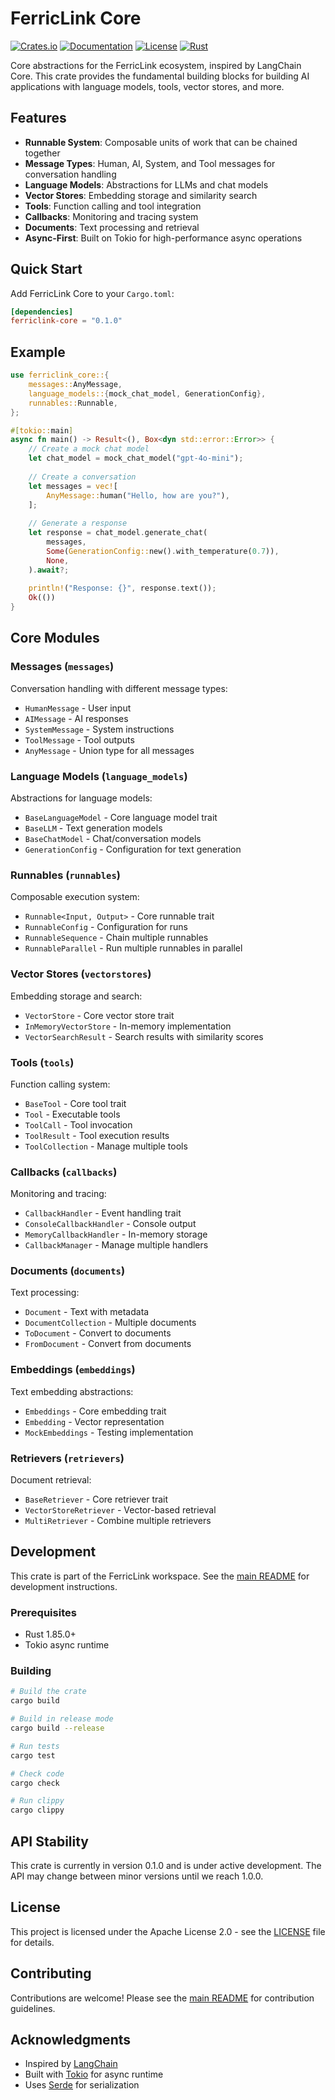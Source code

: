 # FerricLink Core

[![Crates.io](https://img.shields.io/crates/v/ferriclink-core.svg)](https://crates.io/crates/ferriclink-core)
[![Documentation](https://docs.rs/ferriclink-core/badge.svg)](https://docs.rs/ferriclink-core)
[![License](https://img.shields.io/badge/license-Apache--2.0-blue.svg)](../../LICENSE)
[![Rust](https://img.shields.io/badge/rust-1.85.0%2B-orange.svg)](https://www.rust-lang.org)

Core abstractions for the FerricLink ecosystem, inspired by LangChain Core. This crate provides the fundamental building blocks for building AI applications with language models, tools, vector stores, and more.

## Features

- **Runnable System**: Composable units of work that can be chained together
- **Message Types**: Human, AI, System, and Tool messages for conversation handling
- **Language Models**: Abstractions for LLMs and chat models
- **Vector Stores**: Embedding storage and similarity search
- **Tools**: Function calling and tool integration
- **Callbacks**: Monitoring and tracing system
- **Documents**: Text processing and retrieval
- **Async-First**: Built on Tokio for high-performance async operations

## Quick Start

Add FerricLink Core to your `Cargo.toml`:

```toml
[dependencies]
ferriclink-core = "0.1.0"
```

## Example

```rust
use ferriclink_core::{
    messages::AnyMessage,
    language_models::{mock_chat_model, GenerationConfig},
    runnables::Runnable,
};

#[tokio::main]
async fn main() -> Result<(), Box<dyn std::error::Error>> {
    // Create a mock chat model
    let chat_model = mock_chat_model("gpt-4o-mini");
    
    // Create a conversation
    let messages = vec![
        AnyMessage::human("Hello, how are you?"),
    ];
    
    // Generate a response
    let response = chat_model.generate_chat(
        messages,
        Some(GenerationConfig::new().with_temperature(0.7)),
        None,
    ).await?;
    
    println!("Response: {}", response.text());
    Ok(())
}
```

## Core Modules

### Messages (`messages`)
Conversation handling with different message types:
- `HumanMessage` - User input
- `AIMessage` - AI responses  
- `SystemMessage` - System instructions
- `ToolMessage` - Tool outputs
- `AnyMessage` - Union type for all messages

### Language Models (`language_models`)
Abstractions for language models:
- `BaseLanguageModel` - Core language model trait
- `BaseLLM` - Text generation models
- `BaseChatModel` - Chat/conversation models
- `GenerationConfig` - Configuration for text generation

### Runnables (`runnables`)
Composable execution system:
- `Runnable<Input, Output>` - Core runnable trait
- `RunnableConfig` - Configuration for runs
- `RunnableSequence` - Chain multiple runnables
- `RunnableParallel` - Run multiple runnables in parallel

### Vector Stores (`vectorstores`)
Embedding storage and search:
- `VectorStore` - Core vector store trait
- `InMemoryVectorStore` - In-memory implementation
- `VectorSearchResult` - Search results with similarity scores

### Tools (`tools`)
Function calling system:
- `BaseTool` - Core tool trait
- `Tool` - Executable tools
- `ToolCall` - Tool invocation
- `ToolResult` - Tool execution results
- `ToolCollection` - Manage multiple tools

### Callbacks (`callbacks`)
Monitoring and tracing:
- `CallbackHandler` - Event handling trait
- `ConsoleCallbackHandler` - Console output
- `MemoryCallbackHandler` - In-memory storage
- `CallbackManager` - Manage multiple handlers

### Documents (`documents`)
Text processing:
- `Document` - Text with metadata
- `DocumentCollection` - Multiple documents
- `ToDocument` - Convert to documents
- `FromDocument` - Convert from documents

### Embeddings (`embeddings`)
Text embedding abstractions:
- `Embeddings` - Core embedding trait
- `Embedding` - Vector representation
- `MockEmbeddings` - Testing implementation

### Retrievers (`retrievers`)
Document retrieval:
- `BaseRetriever` - Core retriever trait
- `VectorStoreRetriever` - Vector-based retrieval
- `MultiRetriever` - Combine multiple retrievers

## Development

This crate is part of the FerricLink workspace. See the [main README](../../README.md) for development instructions.

### Prerequisites

- Rust 1.85.0+
- Tokio async runtime

### Building

```bash
# Build the crate
cargo build

# Build in release mode
cargo build --release

# Run tests
cargo test

# Check code
cargo check

# Run clippy
cargo clippy
```

## API Stability

This crate is currently in version 0.1.0 and is under active development. The API may change between minor versions until we reach 1.0.0.

## License

This project is licensed under the Apache License 2.0 - see the [LICENSE](../../LICENSE) file for details.

## Contributing

Contributions are welcome! Please see the [main README](../../README.md) for contribution guidelines.

## Acknowledgments

- Inspired by [LangChain](https://github.com/langchain-ai/langchain)
- Built with [Tokio](https://tokio.rs/) for async runtime
- Uses [Serde](https://serde.rs/) for serialization
